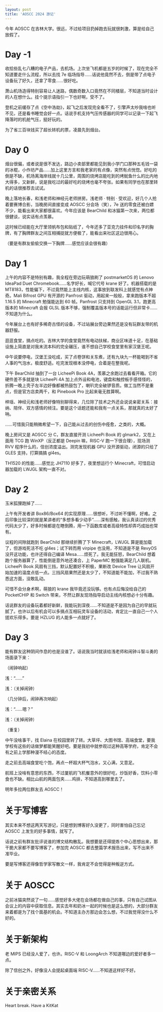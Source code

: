 ```yaml
---
layout: post
title: 'AOSCC 2024 游记'
---
```

今年 AOSCC 在吉林大学。很远，不过给项目扔掉跑去玩就很刺激，算是给自己放假了。

# Day -1

收拾些乱七八糟的电子产品，去机场。上次坐飞机都是五岁的时候了，现在完全不知道要走什么流程，所以去找 7e 临场指导……话说他竟然不去，倒是带了点电子设备玩了好久，还拿了零食……很好吃。

萧山机场造得特别容易让人迷路，偶数奇数入口竟然在不同楼层，不知道当时设计的人在想什么。挂个提示语指引一下也好啊，受不了。

登机之前缓存了点《空中浩劫》，起飞之后发现完全看不了，引擎声太吵我啥也听不见，还是看书睡觉会好一点。话说手机支持气压传感器的同学可以记录一下起飞降落时的机舱气压，挺好玩的。

为了省三百块钱买了超长转机的票，凌晨先到烟台。

# Day 0

烟台很偏，或者说是很不发达，路边小卖部里都能见到我小学门口那种五毛钱一袋的冰棍，小作坊产品……加上这里方言和我老家的有点像，突然有点恍惚。好吃的倒是不缺，机场离海岸线就十几公里，周围的烧烤店能吃到的烤鱿鱼什么的比内地大得多，又新鲜，说是我吃过的最好吃的烧烤也毫不夸张。如果有同学也在那里转机的话很推荐去试试。

晚上落地长春，和浅老师和神经元老师拼房。浅老师 · 特别 · 受欢迎，好几个人抢着要赛博合影，当晚房间直接变成 AOSCC 分会场（笑），7e 送的零食还被白嫖不少，能看出来大家都很喜欢。今年应该是 BearChild 和冰猫第一次来，两位都很健谈，说实话有点羡慕。

这时候已经能在大厅里领帆布包和贴纸了，今年还多了亚克力挂件和印名字的胸牌，有了胸牌群友之间互相捕捉就方便极了，能看出来社区这边很用心。

（要是有群友偷偷交换一下胸牌……感觉应该会很有趣）

# Day 1

上午的内容不是特别有趣，我全程在旁边玩萌狼刷了 postmarketOS 的 Lenovo IdeaPad Duet Chromebook……名字好长，喊它代号 krane 好了。机器搭载的是 MT8183，性能偏下，不过竟然能上主线内核，这事放到联发科上就感觉有点神奇。Mali Bifrost GPU 有开源的 Panfrost 驱动，用起来一般般，拿来跑版本不超 1.16.5 的 Minecraft 勉强能达到 60 帧。Panfrost 只支持到 OpenGL 3.1，跑更高版本的 Minecraft 会报 GLSL 版本不够，强制覆盖版本号的话能运行但非常卡……不知道为什么。

今年展台上也有好多稀奇古怪的设备，不过站展台旁边果然还是没有玩群友带的机器舒服。

逛逛食堂，搞点吃的。吉林大学的食堂竟然有电动扶梯，商业区味道十足，在基础设施上简直是对我末流本科的完全碾压，谁不想自己学校食堂里有家汉堡王呢。

中午说要停电，汉堡王没吃成，买了点卷饼和关东煮，还有九块九一杯能喝到不省人事的气泡水，极度舒适。吃完发现根本没停电，合着是在整我呢。

下午 BearChild 抽到了一台 LicheePi Book 4A，羡慕之余跑过去看看开箱。它的硬件差不多就是块 LicheePi 4A 加上点外设和电池，键盘和触控板手感怪怪的，折腾一晚上壳子左半边好像都被热鼓包了，喇叭完全破锣音质。做工当然不是重点，但是官方店卖两千，和 Pinebook Pro 比起来毫无胜算啊。

梓瑶、神经元和浅老师好像特别聊得来，几位除了技术之外还会说说亲密关系：接纳、陪伴、双方感情的倾注。要是这个话题还能和我有一点关系，那就真的太好了呐。

……可惜我只能稍微希望一下，自己能从过去的创伤中痊愈，之类的，大概。

晚上房间又是 AOSCC 分 C，群友直接开测 LicheePi Book 的 glmark2，又在上面用 TCG 跑 WinXP（反正都是 Deepin 嘛，RISC-V 跑一下很合理），现场测 RVV 程序什么的，信创浓度溢出。测完发现机器 GPU 没开源驱动，闭源的只给了 GLES 支持，打算搞搞 gl4es。

TH1520 的性能……感觉比 JH7110 好多了，夜里想运行个 Minecraft，可惜启动器加载的 LWJGL 架构一直不对。

# Day 2

玉米狐狸跑掉了……

上午有开发者讲 Box86/Box64 的实现原理……很想听，不过听不懂啊，好难。之后印象比较深的就是某讲者的“多想多看少动手”……深有感触，我认真读过的优秀代码太少了，好多时候都是在瞎倒腾，用一下函数库或者高级特性却弄巧成拙也常有。

议程的间隙就跑到 BearChild 那继续折腾了下 Minecraft，LWJGL 算是能加载了，但游戏死活不吃 gl4es；试下转而用 virpipe 也没用，不知道是不是 RevyOS 没开这功能，也许还得自己编译 Mesa……烦死了。我无能狂怒，BearChild 想着跑个服务器算了，性能倒是意外地还凑合，上 PaperMC 勉强能满足几人联机。LicheePi Book 风扇有三挡，默认配置好不积极，果断改 Device Tree 让风扇开始加速的温度点低一点。三挡风扇果然还是太少了，不知道能不能加，不过我不熟悉这方面，没敢乱动。

可惜不会分身术啊，萌狼的 krane 我毕竟还没玩够。也有点后悔没给自己的 PocketCHIP 和 Switch 带来，不然让群友现场指导启动主线内核想必十分有趣。

话说群友的设备玩着都好新鲜，我能玩到深夜……不知道是不是因为自己的早就玩腻了。也许以后有机会可以多搞点互相玩灵车设备的活动，肯定比一直自己一个人搓欢乐得多。要是 HZLUG 的人能多一点就好了。

# Day 3

能有群友这种阴间作息的也是没谁了。话说我当时就该给浅老师和闹钟斗智斗勇的场面录下来：

（闹钟响起）

浅：“……”

浅：（关掉闹钟）

（几分钟后，闹钟再次响起）

浅：“……嗯？”

浅：（关掉闹钟）

（重复）

中午没啥事干，找 Elaina 在校园里转了转。大草坪、大图书馆、高端食堂，要我学校有这些的话做梦都能笑醒好吧。要是我初中就参观过这种高等学府，肯定不会有之前上学那种漫不经心的态度。

走之前去高端食堂吃个饱，再点一杯超大杯气泡水，又心满，又意足。

航班上没啥有意思的东西，不过厦航的飞机餐意外的很好吃，炒饭好香，饮料小零食也不缺。相比山航的两面包夹……鸡排，不知道高到哪里去了。

明年多拉两位群友去 AOSCC！

# 关于写博客

其实本来不想这两天写游记，只是想到博客好久没更了，同时害怕自己忘记 AOSCC 上发生的好多事情，就写了。

话说之前有群友批评说谁的博文结构散乱。我想要是还得提炼个中心思想出来，那干脆大家都不要写博客了，参加完 AOSCC 都去整篇学术报告出来，写不出来不准毕业。

要是写博客还得像哲学家写散文一样，我肯定不会觉得是种叛逆方式。

# 关于 AOSCC

之前冰猫突然说了一句……感觉好多大佬在会场都在做自己的事，只有自己试图从会议上的内容中获取信息。其实去年和奶冰一起的时候也是这么想的，大部分群友来着都是为了找个面基的机会。不知道主办方那边会怎么想，不过我觉得没什么不好的。

# 关于新架构

老 MIPS 已经没人爱了，也许。RISC-V 和 LoongArch 不知道哪边的爱好者多一点。

除了信创之外，好像没人会提起桌面端 RISC-V……不知道这样好不好。

# 关于亲密关系

Heart break. Have a KitKat
